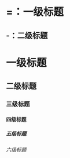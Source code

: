 =：一级标题
==================

-：二级标题
--------------------------


#       一级标题

##      二级标题

###     三级标题

####    四级标题

#####   五级标题

######  六级标题
